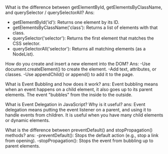 What is the difference between getElementById, getElementsByClassName, and querySelector / querySelectorAll?
Ans:
- getElementById('id'): Returns one element by its ID.
- getElementsByClassName('class'): Returns a list of elements with that class.
- querySelector('selector'): Returns the first element that matches the CSS selector.
- querySelectorAll('selector'): Returns all matching elements (as a NodeList).



How do you create and insert a new element into the DOM?
Ans:
-Use document.createElement() to create the element.
-Add text, attributes, or classes.
-Use appendChild() or append() to add it to the page.



What is Event Bubbling and how does it work?
ans: Event bubbling means when an event happens on a child element, it also goes up to its parent elements. The event "bubbles" from the inside to the outside.



What is Event Delegation in JavaScript? Why is it useful?
ans:
Event delegation means putting the event listener on a parent, and using it to handle events from children. It is useful when you have many child elements or dynamic elements.



What is the difference between preventDefault() and stopPropagation() methods?
ans:
-preventDefault(): Stops the default action (e.g., stop a link from opening).
-stopPropagation(): Stops the event from bubbling up to parent elements.
